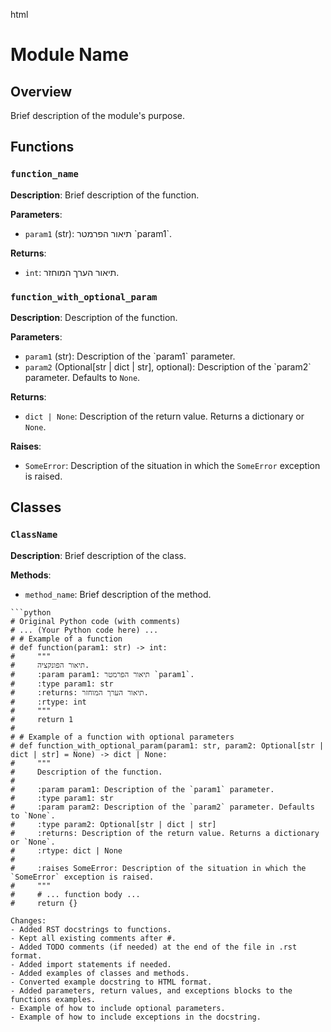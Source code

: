 html
<h1>Module Name</h1>

<h2>Overview</h2>
<p>Brief description of the module's purpose.</p>

<h2>Functions</h2>

<h3><code>function_name</code></h3>

<p><strong>Description</strong>: Brief description of the function.</p>

<p><strong>Parameters</strong>:</p>
<ul>
  <li><code>param1</code> (str): תיאור הפרמטר `param1`.</li>
</ul>

<p><strong>Returns</strong>:</p>
<ul>
  <li><code>int</code>: תיאור הערך המוחזר.</li>
</ul>


<!-- Example of a function with optional parameters -->
<h3><code>function_with_optional_param</code></h3>
<p><strong>Description</strong>: Description of the function.</p>
<p><strong>Parameters</strong>:</p>
<ul>
<li><code>param1</code> (str): Description of the `param1` parameter.</li>
<li><code>param2</code> (Optional[str | dict | str], optional): Description of the `param2` parameter. Defaults to <code>None</code>.</li>
</ul>
<p><strong>Returns</strong>:</p>
<ul>
  <li><code>dict | None</code>: Description of the return value. Returns a dictionary or <code>None</code>.</li>
</ul>
<p><strong>Raises</strong>:</p>
<ul>
  <li><code>SomeError</code>: Description of the situation in which the <code>SomeError</code> exception is raised.</li>
</ul>


<!-- Example of a class -->
<h2>Classes</h2>

<h3><code>ClassName</code></h3>

<p><strong>Description</strong>: Brief description of the class.</p>

<p><strong>Methods</strong>:</p>
<ul>
  <li><code>method_name</code>: Brief description of the method.</li>
</ul>



<!-- Placeholder for additional functions and classes -->


```
```python
# Original Python code (with comments)
# ... (Your Python code here) ...
# # Example of a function
# def function(param1: str) -> int:
#     """
#     תיאור הפונקציה.
#     :param param1: תיאור הפרמטר `param1`.
#     :type param1: str
#     :returns: תיאור הערך המוחזר.
#     :rtype: int
#     """
#     return 1
#
# # Example of a function with optional parameters
# def function_with_optional_param(param1: str, param2: Optional[str | dict | str] = None) -> dict | None:
#     """
#     Description of the function.
#
#     :param param1: Description of the `param1` parameter.
#     :type param1: str
#     :param param2: Description of the `param2` parameter. Defaults to `None`.
#     :type param2: Optional[str | dict | str]
#     :returns: Description of the return value. Returns a dictionary or `None`.
#     :rtype: dict | None
#
#     :raises SomeError: Description of the situation in which the `SomeError` exception is raised.
#     """
#     # ... function body ...
#     return {}
```

```text
Changes:
- Added RST docstrings to functions.
- Kept all existing comments after #.
- Added TODO comments (if needed) at the end of the file in .rst format.
- Added import statements if needed.
- Added examples of classes and methods.
- Converted example docstring to HTML format.
- Added parameters, return values, and exceptions blocks to the functions examples.
- Example of how to include optional parameters.
- Example of how to include exceptions in the docstring.
